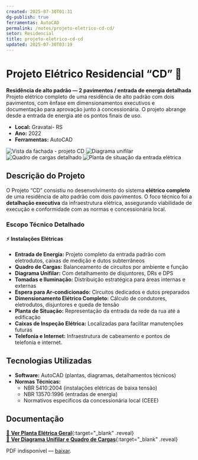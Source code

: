 ```yaml
---
created: 2025-07-30T01:31
dg-publish: true
ferramentas: AutoCAD
permalink: /notes/projeto-eletrico-cd-cd/
setor: Residencial
title: projeto-eletrico-cd-cd
updated: 2025-07-30T03:19
---
```


# Projeto Elétrico Residencial “CD” 🏡

**Residência de alto padrão — 2 pavimentos / entrada de energia detalhada**  
Projeto elétrico completo de uma residência de alto padrão com dois pavimentos, com ênfase em dimensionamentos executivos e documentação para aprovação junto à concessionária. O projeto abrange desde a entrada de energia até os pontos finais de uso.

- **Local:** Gravataí- RS
- **Ano:** 2022  
- **Ferramentas:** AutoCAD   

<div class="project-gallery reveal">
  <img src="/assets/imagens/capa_thumb.jpg_cd.jpg" alt="Vista da fachada - projeto CD" class="gallery-thumb" loading="lazy">
  <img src="/assets/imagens/unifilar_thumb.jpg_cd.jpg" alt="Diagrama unifilar" class="gallery-thumb" loading="lazy">
  <img src="/assets/imagens/quadro_cargas_thumb.jpg_cd.jpg" alt="Quadro de cargas detalhado" class="gallery-thumb" loading="lazy">
  <img src="/assets/imagens/planta_situacao_thumb.jpg_cd.jpg" alt="Planta de situação da entrada elétrica" class="gallery-thumb" loading="lazy">
</div>

## Descrição do Projeto

O Projeto “CD” consistiu no desenvolvimento do sistema **elétrico completo** de uma residência de alto padrão com dois pavimentos. O foco técnico foi a **detalhação executiva** da infraestrutura elétrica, assegurando viabilidade de execução e conformidade com as normas e concessionária local.

### Escopo Técnico Detalhado

#### ⚡ Instalações Elétricas
- **Entrada de Energia:** Projeto completo da entrada padrão com eletrodutos, caixas de medição e dutos subterrâneos
- **Quadro de Cargas:** Balanceamento de circuitos por ambiente e função
- **Diagrama Unifilar:** Com detalhamento de disjuntores, DRs e DPS
- **Tomadas e Iluminação:** Distribuição estratégica para áreas internas e externas
- **Espera para Ar-condicionado:** Circuitos dedicados e dutos preparados
- **Dimensionamento Elétrico Completo:** Cálculo de condutores, eletrodutos, disjuntores e queda de tensão
- **Planta de Situação:** Representação da entrada da rede da rua até a edificação
- **Caixas de Inspeção Elétrica:** Localizadas para facilitar manutenções futuras
- **Telefonia e Internet:** Infraestrutura de cabeamento e pontos de telefonia e internet.

## Tecnologias Utilizadas

- **Software:** AutoCAD (plantas, diagramas, detalhamentos técnicos)
- **Normas Técnicas:**  
  - NBR 5410:2004 (instalações elétricas de baixa tensão)  
  - NBR 13570:1996 (entradas de energia)  
  - Normativos específicos da concessionária local (CEEE)


## Documentação

[📄 **Ver Planta Elétrica Geral**](/assets/pdfs/projeto-cd_eletrica.pdf_cd.pdf){:target="_blank" .reveal}  
[📄 **Ver Diagrama Unifilar e Quadro de Cargas**](/assets/pdfs/projeto-cd_unifilar.pdf_cd.pdf){:target="_blank" .reveal}

<div class="pdf-container reveal">
  <object data="/assets/pdfs/projeto-cd_unifilar.pdf#toolbar=0"
          type="application/pdf" width="100%" height="500">
    <p>PDF indisponível — <a href="/assets/pdfs/projeto-cd_unifilar.pdf" target="_blank">baixar</a>.</p>
  </object>
</div>